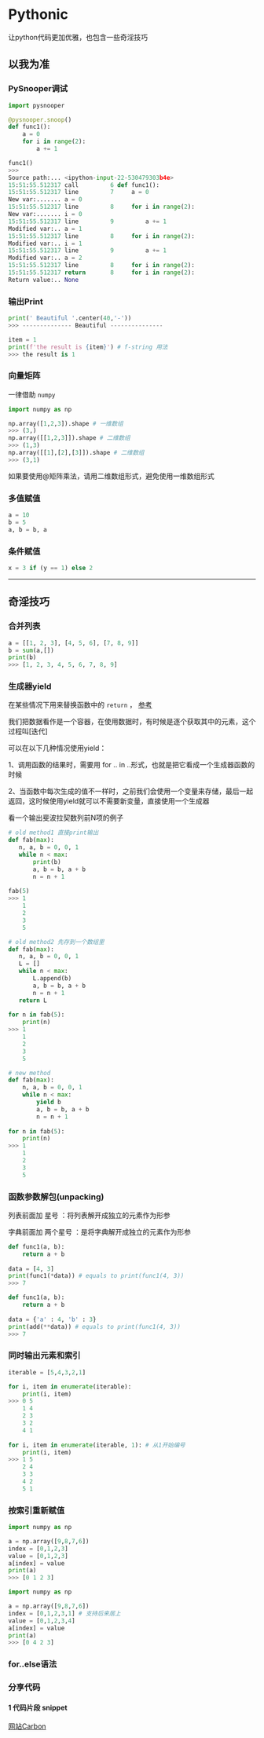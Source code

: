 # Pythonic

让python代码更加优雅，也包含一些奇淫技巧



## 以我为准



### PySnooper调试

```python
import pysnooper

@pysnooper.snoop()
def func1():
    a = 0
    for i in range(2):
        a += 1

func1()
>>> 
Source path:... <ipython-input-22-530479303b4e>
15:51:55.512317 call         6 def func1():
15:51:55.512317 line         7     a = 0
New var:....... a = 0
15:51:55.512317 line         8     for i in range(2):
New var:....... i = 0
15:51:55.512317 line         9         a += 1
Modified var:.. a = 1
15:51:55.512317 line         8     for i in range(2):
Modified var:.. i = 1
15:51:55.512317 line         9         a += 1
Modified var:.. a = 2
15:51:55.512317 line         8     for i in range(2):
15:51:55.512317 return       8     for i in range(2):
Return value:.. None
```



### 输出Print

```python
print(' Beautiful '.center(40,'-'))
>>> -------------- Beautiful ---------------
```

```python
item = 1
print(f'the result is {item}') # f-string 用法
>>> the result is 1
```



### 向量矩阵

一律借助 `numpy`

```python
import numpy as np 

np.array([1,2,3]).shape # 一维数组
>>> (3,)
np.array([[1,2,3]]).shape # 二维数组
>>> (1,3)
np.array([[1],[2],[3]]).shape # 二维数组
>>> (3,1)
```

如果要使用@矩阵乘法，请用二维数组形式，避免使用一维数组形式



### 多值赋值

```python
a = 10
b = 5
a, b = b, a
```



### 条件赋值

```python
x = 3 if (y == 1) else 2
```





---

## 奇淫技巧



### 合并列表

```python
a = [[1, 2, 3], [4, 5, 6], [7, 8, 9]]
b = sum(a,[])
print(b)
>>> [1, 2, 3, 4, 5, 6, 7, 8, 9]
```



### 生成器yield

在某些情况下用来替换函数中的 `return` ， [参考](https://liam.page/2017/06/30/understanding-yield-in-python/)

我们把数据看作是一个容器，在使用数据时，有时候是逐个获取其中的元素，这个过程叫[迭代]

可以在以下几种情况使用yield：

1、调用函数的结果时，需要用 for .. in ..形式，也就是把它看成一个生成器函数的时候

2、当函数中每次生成的值不一样时，之前我们会使用一个变量来存储，最后一起返回，这时候使用yield就可以不需要新变量，直接使用一个生成器



看一个输出斐波拉契数列前N项的例子

```python
# old method1 直接print输出
def fab(max): 
   n, a, b = 0, 0, 1 
   while n < max: 
       print(b)
       a, b = b, a + b 
       n = n + 1
    
fab(5)
>>> 1
 	1 
	2 
	3 
	5
```

```python
# old method2 先存到一个数组里
def fab(max): 
   n, a, b = 0, 0, 1 
   L = [] 
   while n < max: 
       L.append(b) 
       a, b = b, a + b 
       n = n + 1 
   return L
   
for n in fab(5):
	print(n)
>>> 1 
	1 
	2 
	3 
	5
```

```python
# new method
def fab(max): 
    n, a, b = 0, 0, 1 
    while n < max: 
        yield b 
        a, b = b, a + b 
        n = n + 1
        
for n in fab(5):
	print(n)
>>> 1 
	1 
	2 
	3 
	5
```



### 函数参数解包(unpacking)

列表前面加 星号 ：将列表解开成独立的元素作为形参

字典前面加 两个星号 ：是将字典解开成独立的元素作为形参

```python
def func1(a, b):
    return a + b
 
data = [4, 3]
print(func1(*data)) # equals to print(func1(4, 3))
>>> 7
```

```python
def func1(a, b):
    return a + b
 
data = {'a' : 4, 'b' : 3}
print(add(**data)) # equals to print(func1(4, 3))
>>> 7
```



### 同时输出元素和索引

```python
iterable = [5,4,3,2,1]

for i, item in enumerate(iterable):
    print(i, item)
>>> 0 5
	1 4
	2 3
	3 2
	4 1
    
for i, item in enumerate(iterable, 1): # 从1开始编号
    print(i, item)
>>> 1 5
	2 4
	3 3
	4 2
	5 1
```



### 按索引重新赋值

```python
import numpy as np 

a = np.array([9,8,7,6])
index = [0,1,2,3]
value = [0,1,2,3]
a[index] = value
print(a)
>>> [0 1 2 3]
```

```python
import numpy as np 

a = np.array([9,8,7,6])
index = [0,1,2,3,1] # 支持后来居上
value = [0,1,2,3,4]
a[index] = value
print(a)
>>> [0 4 2 3]
```



### for..else语法



### 分享代码

#### 1 代码片段 snippet

[网站Carbon](https://carbon.now.sh/)
